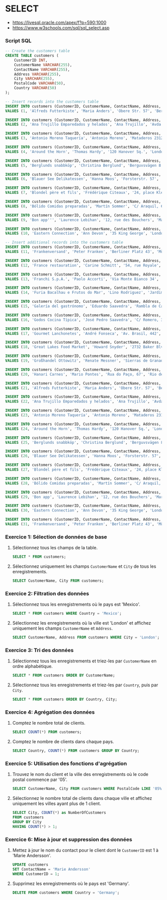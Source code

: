 # SELECT

- https://livesql.oracle.com/apex/f?p=590:1000
- https://www.w3schools.com/sql/sql_select.asp


### Script SQL

```sql
-- Create the customers table
CREATE TABLE customers (
    CustomerID INT,
    CustomerName VARCHAR(255),
    ContactName VARCHAR(255),
    Address VARCHAR(255),
    City VARCHAR(255),
    PostalCode VARCHAR(50),
    Country VARCHAR(50)
);

-- Insert records into the customers table
INSERT INTO customers (CustomerID, CustomerName, ContactName, Address, City, PostalCode, Country)
VALUES (1, 'Alfreds Futterkiste', 'Maria Anders', 'Obere Str. 57', 'Berlin', '12209', 'Germany');

INSERT INTO customers (CustomerID, CustomerName, ContactName, Address, City, PostalCode, Country)
VALUES (2, 'Ana Trujillo Emparedados y helados', 'Ana Trujillo', 'Avda. de la Constitución 2222', 'México D.F.', '05021', 'Mexico');

INSERT INTO customers (CustomerID, CustomerName, ContactName, Address, City, PostalCode, Country)
VALUES (3, 'Antonio Moreno Taquería', 'Antonio Moreno', 'Mataderos 2312', 'México D.F.', '05023', 'Mexico');

INSERT INTO customers (CustomerID, CustomerName, ContactName, Address, City, PostalCode, Country)
VALUES (4, 'Around the Horn', 'Thomas Hardy', '120 Hanover Sq.', 'London', 'WA1 1DP', 'UK');

INSERT INTO customers (CustomerID, CustomerName, ContactName, Address, City, PostalCode, Country)
VALUES (5, 'Berglunds snabbköp', 'Christina Berglund', 'Berguvsvägen 8', 'Luleå', 'S-958 22', 'Sweden');

INSERT INTO customers (CustomerID, CustomerName, ContactName, Address, City, PostalCode, Country)
VALUES (6, 'Blauer See Delikatessen', 'Hanna Moos', 'Forsterstr. 57', 'Mannheim', '68306', 'Germany');

INSERT INTO customers (CustomerID, CustomerName, ContactName, Address, City, PostalCode, Country)
VALUES (7, 'Blondel père et fils', 'Frédérique Citeaux', '24, place Kléber', 'Strasbourg', '67000', 'France');

INSERT INTO customers (CustomerID, CustomerName, ContactName, Address, City, PostalCode, Country)
VALUES (8, 'Bólido Comidas preparadas', 'Martín Sommer', 'C/ Araquil, 67', 'Madrid', '28023', 'Spain');

INSERT INTO customers (CustomerID, CustomerName, ContactName, Address, City, PostalCode, Country)
VALUES (9, 'Bon app''', 'Laurence Lebihan', '12, rue des Bouchers', 'Marseille', '13008', 'France');

INSERT INTO customers (CustomerID, CustomerName, ContactName, Address, City, PostalCode, Country)
VALUES (10, 'Eastern Connection', 'Ann Devon', '35 King George', 'London', 'WX3 6FW', 'UK');

-- Insert additional records into the customers table
INSERT INTO customers (CustomerID, CustomerName, ContactName, Address, City, PostalCode, Country)
VALUES (11, 'Frankenversand', 'Peter Franken', 'Berliner Platz 43', 'München', '80805', 'Germany');

INSERT INTO customers (CustomerID, CustomerName, ContactName, Address, City, PostalCode, Country)
VALUES (12, 'France restauration', 'Carine Schmitt', '54, rue Royale', 'Nantes', '44000', 'France');

INSERT INTO customers (CustomerID, CustomerName, ContactName, Address, City, PostalCode, Country)
VALUES (13, 'Franchi S.p.A.', 'Paolo Accorti', 'Via Monte Bianco 34', 'Torino', '10100', 'Italy');

INSERT INTO customers (CustomerID, CustomerName, ContactName, Address, City, PostalCode, Country)
VALUES (14, 'Furia Bacalhau e Frutos do Mar', 'Lino Rodriguez', 'Jardim das rosas n. 32', 'Lisboa', '1675', 'Portugal');

INSERT INTO customers (CustomerID, CustomerName, ContactName, Address, City, PostalCode, Country)
VALUES (15, 'Galería del gastrónomo', 'Eduardo Saavedra', 'Rambla de Cataluña, 23', 'Barcelona', '08022', 'Spain');

INSERT INTO customers (CustomerID, CustomerName, ContactName, Address, City, PostalCode, Country)
VALUES (16, 'Godos Cocina Típica', 'José Pedro Saavedra', 'C/ Romero, 33', 'Sevilla', '41101', 'Spain');

INSERT INTO customers (CustomerID, CustomerName, ContactName, Address, City, PostalCode, Country)
VALUES (17, 'Gourmet Lanchonetes', 'André Fonseca', 'Av. Brasil, 442', 'Campinas', '04876-786', 'Brazil');

INSERT INTO customers (CustomerID, CustomerName, ContactName, Address, City, PostalCode, Country)
VALUES (18, 'Great Lakes Food Market', 'Howard Snyder', '2732 Baker Blvd.', 'Eugene', '97403', 'USA');

INSERT INTO customers (CustomerID, CustomerName, ContactName, Address, City, PostalCode, Country)
VALUES (19, 'Großhandel Ottowitz', 'Renate Messner', 'Sierras de Granada 9993', 'Buenos Aires', '1053', 'Argentina');

INSERT INTO customers (CustomerID, CustomerName, ContactName, Address, City, PostalCode, Country)
VALUES (20, 'Hanari Carnes', 'Mario Pontes', 'Rua do Paço, 67', 'Rio de Janeiro', '05454-876', 'Brazil');

INSERT INTO customers (CustomerID, CustomerName, ContactName, Address, City, PostalCode, Country)
VALUES (21, 'Alfreds Futterkiste', 'Maria Anders', 'Obere Str. 57', 'Berlin', '12209', 'Germany');

INSERT INTO customers (CustomerID, CustomerName, ContactName, Address, City, PostalCode, Country)
VALUES (22, 'Ana Trujillo Emparedados y helados', 'Ana Trujillo', 'Avda. de la Constitución 2222', 'México D.F.', '05021', 'Mexico');

INSERT INTO customers (CustomerID, CustomerName, ContactName, Address, City, PostalCode, Country)
VALUES (23, 'Antonio Moreno Taquería', 'Antonio Moreno', 'Mataderos 2312', 'México D.F.', '05023', 'Mexico');

INSERT INTO customers (CustomerID, CustomerName, ContactName, Address, City, PostalCode, Country)
VALUES (24, 'Around the Horn', 'Thomas Hardy', '120 Hanover Sq.', 'London', 'WA1 1DP', 'UK');

INSERT INTO customers (CustomerID, CustomerName, ContactName, Address, City, PostalCode, Country)
VALUES (25, 'Berglunds snabbköp', 'Christina Berglund', 'Berguvsvägen 8', 'Luleå', 'S-958 22', 'Sweden');

INSERT INTO customers (CustomerID, CustomerName, ContactName, Address, City, PostalCode, Country)
VALUES (26, 'Blauer See Delikatessen', 'Hanna Moos', 'Forsterstr. 57', 'Mannheim', '68306', 'Germany');

INSERT INTO customers (CustomerID, CustomerName, ContactName, Address, City, PostalCode, Country)
VALUES (27, 'Blondel père et fils', 'Frédérique Citeaux', '24, place Kléber', 'Strasbourg', '67000', 'France');

INSERT INTO customers (CustomerID, CustomerName, ContactName, Address, City, PostalCode, Country)
VALUES (28, 'Bólido Comidas preparadas', 'Martín Sommer', 'C/ Araquil, 67', 'Madrid', '28023', 'Spain');

INSERT INTO customers (CustomerID, CustomerName, ContactName, Address, City, PostalCode, Country)
VALUES (29, 'Bon app', 'Laurence Lebihan', '12, rue des Bouchers', 'Marseille', '13008', 'France');

INSERT INTO customers (CustomerID, CustomerName, ContactName, Address, City, PostalCode, Country)
VALUES (30, 'Eastern Connection', 'Ann Devon', '35 King George', 'London', 'WX3 6FW', 'UK');

INSERT INTO customers (CustomerID, CustomerName, ContactName, Address, City, PostalCode, Country)
VALUES (31, 'Frankenversand', 'Peter Franken', 'Berliner Platz 43', 'München', '80805', 'Germany');

```



### Exercice 1: Sélection de données de base
1. Sélectionnez tous les champs de la table.
    ```sql
    SELECT * FROM customers;
    ```

2. Sélectionnez uniquement les champs `CustomerName` et `City` de tous les enregistrements.
    ```sql
    SELECT CustomerName, City FROM customers;
    ```

### Exercice 2: Filtration des données
1. Sélectionnez tous les enregistrements où le pays est 'Mexico'.
    ```sql
    SELECT * FROM customers WHERE Country = 'Mexico';
    ```

2. Sélectionnez les enregistrements où la ville est 'London' et affichez uniquement les champs `CustomerName` et `Address`.
    ```sql
    SELECT CustomerName, Address FROM customers WHERE City = 'London';
    ```

### Exercice 3: Tri des données
1. Sélectionnez tous les enregistrements et triez-les par `CustomerName` en ordre alphabétique.
    ```sql
    SELECT * FROM customers ORDER BY CustomerName;
    ```

2. Sélectionnez tous les enregistrements et triez-les par `Country`, puis par `City`.
    ```sql
    SELECT * FROM customers ORDER BY Country, City;
    ```

### Exercice 4: Agrégation des données
1. Comptez le nombre total de clients.
    ```sql
    SELECT COUNT(*) FROM customers;
    ```

2. Comptez le nombre de clients dans chaque pays.
    ```sql
    SELECT Country, COUNT(*) FROM customers GROUP BY Country;
    ```

### Exercice 5: Utilisation des fonctions d'agrégation
1. Trouvez le nom du client et la ville des enregistrements où le code postal commence par '05'.
    ```sql
    SELECT CustomerName, City FROM customers WHERE PostalCode LIKE '05%';
    ```

2. Sélectionnez le nombre total de clients dans chaque ville et affichez uniquement les villes ayant plus de 1 client.
    ```sql
    SELECT City, COUNT(*) as NumberOfCustomers 
    FROM customers 
    GROUP BY City 
    HAVING COUNT(*) > 1;
    ```

### Exercice 6: Mise à jour et suppression des données
1. Mettez à jour le nom du contact pour le client dont le `CustomerID` est 1 à 'Marie Andersson'.
    ```sql
    UPDATE customers 
    SET ContactName = 'Marie Andersson' 
    WHERE CustomerID = 1;
    ```

2. Supprimez les enregistrements où le pays est 'Germany'.
    ```sql
    DELETE FROM customers WHERE Country = 'Germany';
    ```






